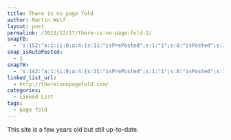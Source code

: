 ```yaml
---
title: There is no page fold
author: Martin Wolf
layout: post
permalink: /2013/12/17/there-is-no-page-fold-2/
snapFB:
  - 's:152:"a:1:{i:0;a:4:{s:11:"isPrePosted";s:1:"1";s:8:"isPosted";s:1:"1";s:4:"pgID";s:28:"1607117196_10201169601674607";s:5:"pDate";s:19:"2013-12-17 15:43:36";}}";'
snap_isAutoPosted:
  - 1
snapTW:
  - 's:142:"a:1:{i:0;a:4:{s:11:"isPrePosted";s:1:"1";s:8:"isPosted";s:1:"1";s:4:"pgID";s:18:"412971347497992192";s:5:"pDate";s:19:"2013-12-17 15:43:36";}}";'
linked_list_url:
  - http://thereisnopagefold.com/
categories:
  - Linked List
tags:
  - page fold
---
```

This site is a few years old but still up-to-date.
